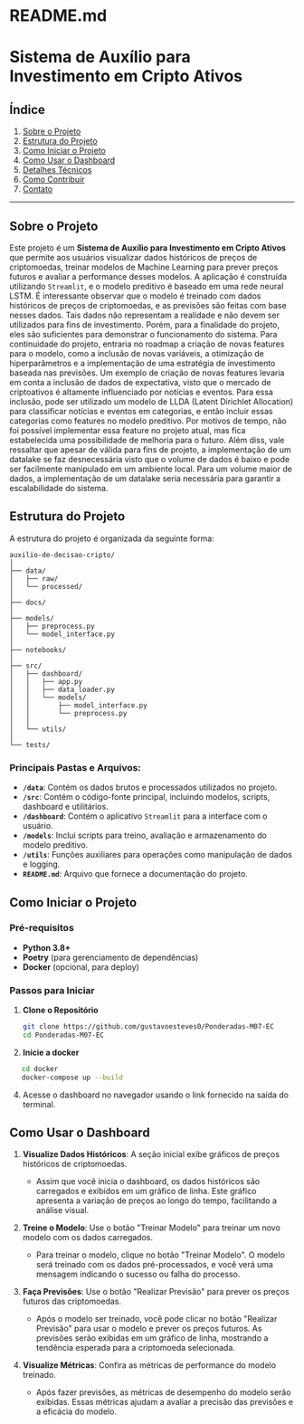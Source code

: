 # README.md

# Sistema de Auxílio para Investimento em Cripto Ativos

## Índice

1. [Sobre o Projeto](#sobre-o-projeto)
2. [Estrutura do Projeto](#estrutura-do-projeto)
3. [Como Iniciar o Projeto](#como-iniciar-o-projeto)
4. [Como Usar o Dashboard](#como-usar-o-dashboard)
5. [Detalhes Técnicos](#detalhes-técnicos)
6. [Como Contribuir](#como-contribuir)
7. [Contato](#contato)

---

## Sobre o Projeto

Este projeto é um **Sistema de Auxílio para Investimento em Cripto Ativos** que permite aos usuários visualizar dados históricos de preços de criptomoedas, treinar modelos de Machine Learning para prever preços futuros e avaliar a performance desses modelos. A aplicação é construída utilizando `Streamlit`, e o modelo preditivo é baseado em uma rede neural LSTM. É interessante observar que o modelo é treinado com dados históricos de preços de criptomoedas, e as previsões são feitas com base nesses dados. Tais dados não representam a realidade e não devem ser utilizados para fins de investimento. Porém, para a finalidade do projeto, eles são suficientes para demonstrar o funcionamento do sistema. Para continuidade do projeto, entraria no roadmap a criação de novas features para o modelo, como a inclusão de novas variáveis, a otimização de hiperparâmetros e a implementação de uma estratégia de investimento baseada nas previsões. Um exemplo de criação de novas features levaria em conta a inclusão de dados de expectativa, visto que o mercado de criptoativos é altamente influenciado por notícias e eventos. Para essa inclusão, pode ser utilizado um modelo de LLDA (Latent Dirichlet Allocation) para classificar notícias e eventos em categorias, e então incluir essas categorias como features no modelo preditivo. Por motivos de tempo, não foi possível implementar essa feature no projeto atual, mas fica estabelecida uma possibilidade de melhoria para o futuro.
Além diss, vale ressaltar que apesar de válida para fins de projeto, a implementação de um datalake se faz desnecessária visto que o volume de dados é baixo e pode ser facilmente manipulado em um ambiente local. Para um volume maior de dados, a implementação de um datalake seria necessária para garantir a escalabilidade do sistema.

## Estrutura do Projeto

A estrutura do projeto é organizada da seguinte forma:
    
```
auxilio-de-decisao-cripto/
│
├── data/
│   ├── raw/
│   └── processed/
│
├── docs/
│
├── models/
│   ├── preprocess.py
│   └── model_interface.py
│
├── notebooks/
│
├── src/
│   ├── dashboard/
│   │   ├── app.py
│   │   ├── data_loader.py
│   │   └── models/
│   │       ├── model_interface.py
│   │       └── preprocess.py
│   │
│   └── utils/
│
└── tests/
```

### Principais Pastas e Arquivos:

- **`/data`**: Contém os dados brutos e processados utilizados no projeto.
- **`/src`**: Contém o código-fonte principal, incluindo modelos, scripts, dashboard e utilitários.
- **`/dashboard`**: Contém o aplicativo `Streamlit` para a interface com o usuário.
- **`/models`**: Inclui scripts para treino, avaliação e armazenamento do modelo preditivo.
- **`/utils`**: Funções auxiliares para operações como manipulação de dados e logging.
- **`README.md`**: Arquivo que fornece a documentação do projeto.

## Como Iniciar o Projeto

### Pré-requisitos

- **Python 3.8+**
- **Poetry** (para gerenciamento de dependências)
- **Docker** (opcional, para deploy)

### Passos para Iniciar

1. **Clone o Repositório**
   ```bash
   git clone https://github.com/gustavoesteves0/Ponderadas-M07-EC
   cd Ponderadas-M07-EC
   ```
3. **Inicie a docker**
```bash
   cd docker
   docker-compose up --build
   ```
4. Acesse o dashboard no navegador usando o link fornecido na saída do terminal.

## Como Usar o Dashboard

1. **Visualize Dados Históricos**: A seção inicial exibe gráficos de preços históricos de criptomoedas.
   
   - Assim que você inicia o dashboard, os dados históricos são carregados e exibidos em um gráfico de linha. Este gráfico apresenta a variação de preços ao longo do tempo, facilitando a análise visual.

2. **Treine o Modelo**: Use o botão "Treinar Modelo" para treinar um novo modelo com os dados carregados.
   
   - Para treinar o modelo, clique no botão "Treinar Modelo". O modelo será treinado com os dados pré-processados, e você verá uma mensagem indicando o sucesso ou falha do processo.

3. **Faça Previsões**: Use o botão "Realizar Previsão" para prever os preços futuros das criptomoedas.
   
   - Após o modelo ser treinado, você pode clicar no botão "Realizar Previsão" para usar o modelo e prever os preços futuros. As previsões serão exibidas em um gráfico de linha, mostrando a tendência esperada para a criptomoeda selecionada.

4. **Visualize Métricas**: Confira as métricas de performance do modelo treinado.
   
   - Após fazer previsões, as métricas de desempenho do modelo serão exibidas. Essas métricas ajudam a avaliar a precisão das previsões e a eficácia do modelo.
